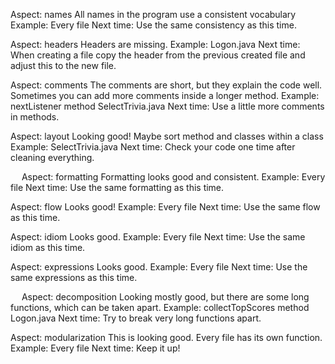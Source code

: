 Aspect: names
All names in the program use a consistent vocabulary
Example: 
Every file
Next time:
Use the same consistency as this time.

Aspect: headers
Headers are missing.
Example: 
Logon.java
Next time:
When creating a file copy the header from the previous created file and adjust this to the new file.

Aspect: comments
The comments are short, but they explain the code well. Sometimes you can add more comments inside a longer method.
Example: 
nextListener method
SelectTrivia.java
Next time:
Use a little more comments in methods.

Aspect: layout
Looking good! Maybe sort method and classes within a class
Example: 
SelectTrivia.java
Next time:
Check your code one time after cleaning everything.

 
Aspect: formatting
Formatting looks good and consistent.
Example: 
Every file
Next time:
Use the same formatting as this time.

Aspect: flow
Looks good!
Example:
Every file
Next time:
Use the same flow as this time.

Aspect: idiom
Looks good.
Example:
Every file
Next time:
Use the same idiom as this time.

Aspect: expressions
Looks good.
Example:
Every file
Next time:
Use the same expressions as this time.


 
Aspect: decomposition
Looking mostly good, but there are some long functions, which can be taken apart.
Example:
collectTopScores method
Logon.java
Next time:
Try to break very long functions apart.


Aspect: modularization
This is looking good. Every file has its own function.
Example:
Every file
Next time:
Keep it up!
